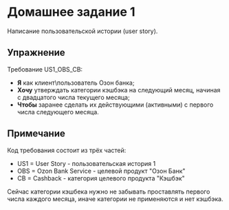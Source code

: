 # Домашнее задание 1

Написание пользовательской истории (user story).

## Упражнение

Требование US1_OBS_CB:

- **Я** как клиент\пользователь Озон банка;
- **Хочу** утверждать категории кэшбэка на следующий месяц, начиная с двадцатого числа текущего месяца;
- **Чтобы** заранее сделать их действующими (активными) с первого числа следующего месяца.

## Примечание

Код требования состоит из трёх частей:

- US1 = User Story - пользовательская история 1
- OBS = Ozon Bank Service - целевой продукт "Озон Банк"
- CB = Cashback - категория целевого продукта "Кэшбэк"

Сейчас категории кэшбека нужно не забывать проставлять первого числа каждого месяца, иначе категории не применяются и нет кэшбэка.
